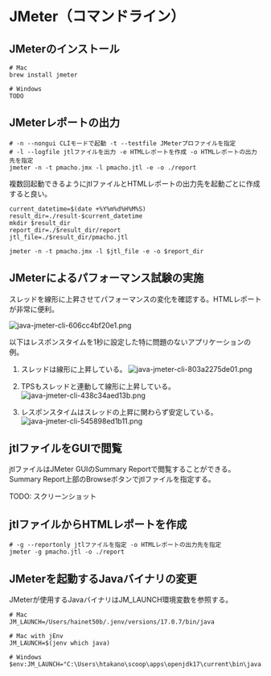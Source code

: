 # JMeter（コマンドライン）

## JMeterのインストール
```shell
# Mac
brew install jmeter

# Windows
TODO
```

## JMeterレポートの出力
```shell
# -n --nongui CLIモードで起動 -t --testfile JMeterプロファイルを指定
# -l --logfile jtlファイルを出力 -e HTMLレポートを作成 -o HTMLレポートの出力先を指定
jmeter -n -t pmacho.jmx -l pmacho.jtl -e -o ./report
```

複数回起動できるようにjtlファイルとHTMLレポートの出力先を起動ごとに作成すると良い。
```shell
current_datetime=$(date +%Y%m%d%H%M%S)
result_dir=./result-$current_datetime
mkdir $result_dir
report_dir=./$result_dir/report
jtl_file=./$result_dir/pmacho.jtl

jmeter -n -t pmacho.jmx -l $jtl_file -e -o $report_dir
```

## JMeterによるパフォーマンス試験の実施
スレッドを線形に上昇させてパフォーマンスの変化を確認する。HTMLレポートが非常に便利。

![java-jmeter-cli-606cc4bf20e1.png](https://programacho.blob.core.windows.net/images/java-jmeter-cli-606cc4bf20e1.png)

以下はレスポンスタイムを1秒に設定した特に問題のないアプリケーションの例。

1. スレッドは線形に上昇している。
![java-jmeter-cli-803a2275de01.png](https://programacho.blob.core.windows.net/images/java-jmeter-cli-803a2275de01.png)

2. TPSもスレッドと連動して線形に上昇している。
![java-jmeter-cli-438c34aed13b.png](https://programacho.blob.core.windows.net/images/java-jmeter-cli-438c34aed13b.png)

3. レスポンスタイムはスレッドの上昇に関わらず安定している。
![java-jmeter-cli-545898ed1b11.png](https://programacho.blob.core.windows.net/images/java-jmeter-cli-545898ed1b11.png)

## jtlファイルをGUIで閲覧
jtlファイルはJMeter GUIのSummary Reportで閲覧することができる。  
Summary Report上部のBrowseボタンでjtlファイルを指定する。

TODO: スクリーンショット

## jtlファイルからHTMLレポートを作成
```shell
# -g --reportonly jtlファイルを指定 -o HTMLレポートの出力先を指定
jmeter -g pmacho.jtl -o ./report
```

## JMeterを起動するJavaバイナリの変更
JMeterが使用するJavaバイナリはJM_LAUNCH環境変数を参照する。

```
# Mac
JM_LAUNCH=/Users/hainet50b/.jenv/versions/17.0.7/bin/java

# Mac with jEnv
JM_LAUNCH=$(jenv which java)

# Windows
$env:JM_LAUNCH="C:\Users\htakano\scoop\apps\openjdk17\current\bin\java.exe"
```
